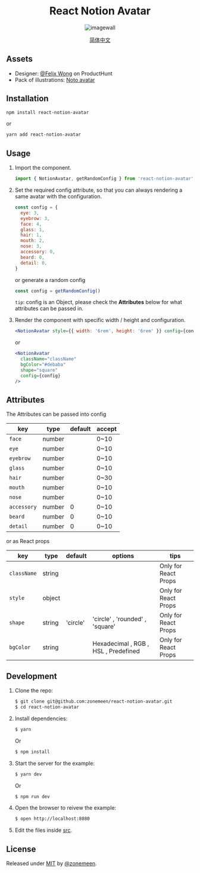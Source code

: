 <div align="center">
    <h1>React Notion Avatar</h1>
    <img src='https://cdn.jsdelivr.net/gh/zonemeen/static@master/img/example.gif' alt='imagewall' />

[简体中文](./README-CN.md)

</div>

## Assets

- Designer: [@Felix Wong](https://www.producthunt.com/@felix12777) on ProductHunt
- Pack of illustrations: [Noto avatar](https://abstractlab.gumroad.com/l/noto-avatar)

## Installation

```sh
npm install react-notion-avatar
```

or

```sh
yarn add react-notion-avatar
```

## Usage

1. Import the component.
   ```js
   import { NotionAvatar, getRandomConfig } from 'react-notion-avatar'
   ```
2. Set the required config attribute, so that you can always rendering a same avatar with the configuration.

   ```js
   const config = {
     eye: 3,
     eyebrow: 3,
     face: 4,
     glass: 1,
     hair: 1,
     mouth: 2,
     nose: 3,
     accessory: 0,
     beard: 0,
     detail: 0,
   }
   ```

   or generate a random config

   ```js
   const config = getRandomConfig()
   ```

   `tip`: config is an Object, please check the **Attributes** below for what attributes can be passed in.

3. Render the component with specific width / height and configuration.

   ```jsx
   <NotionAvatar style={{ width: '6rem', height: '6rem' }} config={config} />
   ```

   or

   ```jsx
   <NotionAvatar
     className="className"
     bgColor="#debaba"
     shape="square"
     config={config}
   />
   ```

## Attributes

The Attributes can be passed into config

| key         | type   | default | accept |
| ----------- | ------ | ------- | ------ |
| `face`      | number |         | 0~10   |
| `eye`       | number |         | 0~10   |
| `eyebrow`   | number |         | 0~10   |
| `glass`     | number |         | 0~10   |
| `hair`      | number |         | 0~30   |
| `mouth`     | number |         | 0~10   |
| `nose`      | number |         | 0~10   |
| `accessory` | number | 0       | 0~10   |
| `beard`     | number | 0       | 0~10   |
| `detail`    | number | 0       | 0~10   |

or as React props

| key         | type   | default  | options                              | tips                 |
| ----------- | ------ | -------- | ------------------------------------ | -------------------- |
| `className` | string |          |                                      | Only for React Props |
| `style`     | object |          |                                      | Only for React Props |
| `shape`     | string | 'circle' | 'circle' , 'rounded' , 'square'      | Only for React Props |
| `bgColor`   | string |          | Hexadecimal , RGB , HSL , Predefined | Only for React Props |

## Development

1. Clone the repo:
   ```sh
   $ git clone git@github.com:zonemeen/react-notion-avatar.git
   $ cd react-notion-avatar
   ```
2. Install dependencies:
   ```sh
   $ yarn
   ```
   Or
   ```sh
   $ npm install
   ```
3. Start the server for the example:
   ```sh
   $ yarn dev
   ```
   Or
   ```sh
   $ npm run dev
   ```
4. Open the browser to reivew the example:
   ```sh
   $ open http://localhost:8080
   ```
5. Edit the files inside [src](/src).

## License

Released under [MIT](/LICENSE) by [@zonemeen](https://github.com/zonemeen).
